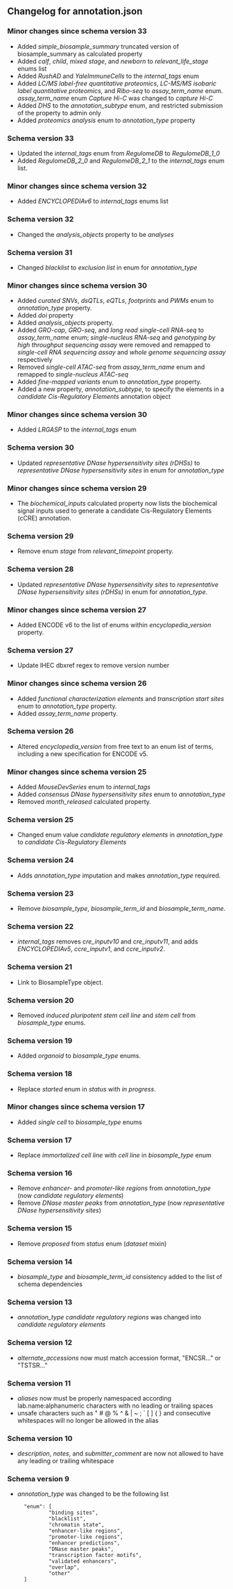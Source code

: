 ## Changelog for annotation.json

### Minor changes since schema version 33
* Added *simple_biosample_summary* truncated version of biosample_summary as calculated property
* Added *calf*, *child*, *mixed stage*, and *newborn* to *relevant_life_stage* enums list
* Added *RushAD* and *YaleImmuneCells* to the *internal_tags* enum
* Added *LC/MS label-free quantitative proteomics*, *LC-MS/MS isobaric label quantitative proteomics*, and *Ribo-seq* to *assay_term_name* enum. *assay_term_name* enum *Capture Hi-C* was changed to *capture Hi-C*
* Added *DHS* to the *annotation_subtype* enum, and restricted submission of the property to admin only
* Added *proteomics analysis* enum to *annotation_type* property

### Schema version 33
* Updated the *internal_tags* enum from *RegulomeDB* to *RegulomeDB_1_0*
* Added *RegulomeDB_2_0* and *RegulomeDB_2_1* to the *internal_tags* enum list.

### Minor changes since schema version 32
* Added *ENCYCLOPEDIAv6* to *internal_tags* enums list

### Schema version 32
* Changed the *analysis_objects* property to be *analyses*

### Schema version 31
* Changed *blacklist* to *exclusion list* in enum for *annotation_type*

### Minor changes since schema version 30
* Added *curated SNVs*, *dsQTLs*, *eQTLs*, *footprints* and *PWMs* enum to *annotation_type* property.
* Added *doi* property
* Added *analysis_objects* property.
* Added *GRO-cap*, *GRO-seq*, and *long read single-cell RNA-seq* to *assay_term_name* enum;  *single-nucleus RNA-seq* and *genotyping by high throughput sequencing assay* were removed and remapped to *single-cell RNA sequencing assay* and *whole genome sequencing assay* respectively
* Removed *single-cell ATAC-seq* from *assay_term_name* enum and remapped to *single-nucleus ATAC-seq*
* Added *fine-mapped variants* enum to *annotation_type* property.
* Added a new property, *annotation_subtype*, to specify the elements in a *candidate Cis-Regulatory Elements* annotation object

### Minor changes since schema version 30
* Added *LRGASP* to the *internal_tags* enum

### Schema version 30
* Updated *representative DNase hypersensitivity sites (rDHSs)*  to *representative DNase hypersensitivity sites* in enum for *annotation_type*

### Minor changes since schema version 29
* The *biochemical_inputs* calculated property now lists the biochemical signal inputs used to generate a candidate Cis-Regulatory Elements (cCRE) annotation.

### Schema version 29
* Remove enum *stage* from *relevant_timepoint* property.

### Schema version 28
* Updated *representative DNase hypersensitivity sites* to *representative DNase hypersensitivity sites (rDHSs)* in enum for *annotation_type*.

### Minor changes since schema version 27
* Added ENCODE v6 to the list of enums within *encyclopedia_version* property.

### Schema version 27

* Update IHEC dbxref regex to remove version number

### Minor changes since schema version 26
* Added *functional characterization elements* and *transcription start sites* enum to *annotation_type* property.
* Added *assay_term_name* property.

### Schema version 26
* Altered *encyclopedia_version* from free text to an enum list of terms, including a new specification for ENCODE v5.

### Minor changes since schema version 25
* Added *MouseDevSeries* enum to *internal_tags*
* Added *consensus DNase hypersensitivity sites* enum to *annotation_type*
* Removed *month_released* calculated property.

### Schema version 25

* Changed enum value *candidate regulatory elements* in *annotation_type* to *candidate Cis-Regulatory Elements*

### Schema version 24

* Adds *annotation_type* imputation and makes *annotation_type* required.

### Schema version 23

* Remove *biosample_type*, *biosample_term_id* and *biosample_term_name*.

### Schema version 22

* *internal_tags* removes *cre_inputv10* and *cre_inputv11*, and adds *ENCYCLOPEDIAv5*, *ccre_inputv1*, and *ccre_inputv2*.

### Schema version 21

* Link to BiosampleType object.

### Schema version 20

* Removed *induced pluripotent stem cell line* and *stem cell* from *biosample_type* enums.

### Schema version 19

* Added *organoid* to *biosample_type* enums.

### Schema version 18

* Replace *started* enum in *status* with *in progress*.

### Minor changes since schema version 17

* Added *single cell* to *biosample_type* enums

### Schema version 17

* Replace *immortalized cell line* with *cell line* in *biosample_type* enum

### Schema version 16

* Remove *enhancer-* and *promoter-like regions* from *annotation_type* (now *candidate regulatory elements*)
* Remove *DNase master peaks* from *annotation_type* (now *representative DNase hypersensitivity sites*)

### Schema version 15

* Remove *proposed* from *status* enum (*dataset* mixin)

### Schema version 14

* *biosample_type* and *biosample_term_id* consistency added to the list of schema dependencies

### Schema version 13

* *annotation_type* *candidate regulatory regions* was changed into *candidate regulatory elements*

### Schema version 12

* *alternate_accessions* now must match accession format, "ENCSR..." or "TSTSR..."

### Schema version 11

* *aliases* now must be properly namespaced according lab.name:alphanumeric characters with no leading or trailing spaces
* unsafe characters such as " # @ % ^ & | ~ ; ` [ ] { } and consecutive whitespaces will no longer be allowed in the alias

### Schema version 10

* *description*, *notes*, and *submitter_comment* are now not allowed to have any leading or trailing whitespace

### Schema version 9

* *annotation_type* was changed to be the following list
 
        "enum": [
                "binding sites",
                "blacklist",
                "chromatin state",
                "enhancer-like regions",
                "promoter-like regions",
                "enhancer predictions",
                "DNase master peaks",
                "transcription factor motifs",
                "validated enhancers",
                "overlap",
                "other"
        ]
